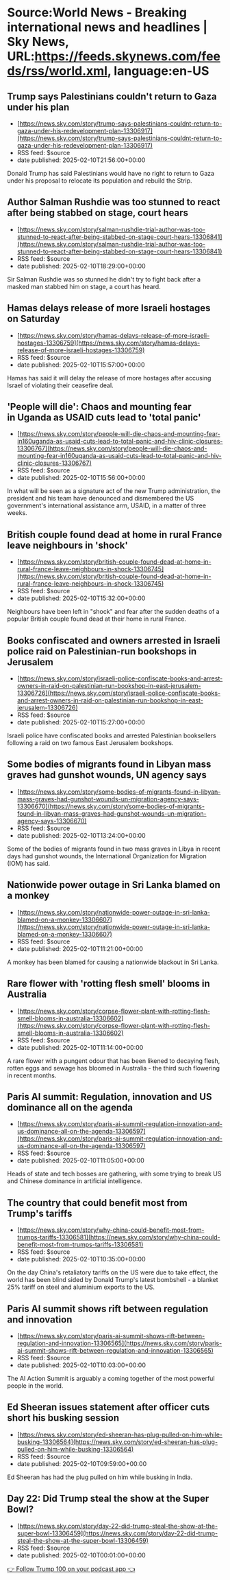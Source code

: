 # Source:World News - Breaking international news and headlines | Sky News, URL:https://feeds.skynews.com/feeds/rss/world.xml, language:en-US

## Trump says Palestinians couldn't return to Gaza under his plan
 - [https://news.sky.com/story/trump-says-palestinians-couldnt-return-to-gaza-under-his-redevelopment-plan-13306917](https://news.sky.com/story/trump-says-palestinians-couldnt-return-to-gaza-under-his-redevelopment-plan-13306917)
 - RSS feed: $source
 - date published: 2025-02-10T21:56:00+00:00

Donald Trump has said Palestinians would have no right to return to Gaza under his proposal to relocate its population and rebuild the Strip.

## Author Salman Rushdie was too stunned to react after being stabbed on stage, court hears
 - [https://news.sky.com/story/salman-rushdie-trial-author-was-too-stunned-to-react-after-being-stabbed-on-stage-court-hears-13306841](https://news.sky.com/story/salman-rushdie-trial-author-was-too-stunned-to-react-after-being-stabbed-on-stage-court-hears-13306841)
 - RSS feed: $source
 - date published: 2025-02-10T18:29:00+00:00

Sir Salman Rushdie was so stunned he didn't try to fight back after a masked man stabbed him on stage, a court has heard.

## Hamas delays release of more Israeli hostages on Saturday
 - [https://news.sky.com/story/hamas-delays-release-of-more-israeli-hostages-13306759](https://news.sky.com/story/hamas-delays-release-of-more-israeli-hostages-13306759)
 - RSS feed: $source
 - date published: 2025-02-10T15:57:00+00:00

Hamas has said it will delay the release of more hostages after accusing Israel of violating their ceasefire deal.&#160;

## 'People will die': Chaos and mounting fear in&#160;Uganda as USAID cuts lead to 'total panic'
 - [https://news.sky.com/story/people-will-die-chaos-and-mounting-fear-in160uganda-as-usaid-cuts-lead-to-total-panic-and-hiv-clinic-closures-13306767](https://news.sky.com/story/people-will-die-chaos-and-mounting-fear-in160uganda-as-usaid-cuts-lead-to-total-panic-and-hiv-clinic-closures-13306767)
 - RSS feed: $source
 - date published: 2025-02-10T15:56:00+00:00

In what will be seen as a signature act of the new Trump administration, the president and his team have denounced and dismembered the US government's international assistance arm, USAID, in a matter of three weeks.

## British couple found dead at home in rural France leave neighbours in 'shock'
 - [https://news.sky.com/story/british-couple-found-dead-at-home-in-rural-france-leave-neighbours-in-shock-13306745](https://news.sky.com/story/british-couple-found-dead-at-home-in-rural-france-leave-neighbours-in-shock-13306745)
 - RSS feed: $source
 - date published: 2025-02-10T15:32:00+00:00

Neighbours have been left in "shock" and fear after the sudden deaths of a popular British couple found dead at their home in rural France.

## Books confiscated and owners arrested in Israeli police raid on Palestinian-run bookshops in Jerusalem
 - [https://news.sky.com/story/israeli-police-confiscate-books-and-arrest-owners-in-raid-on-palestinian-run-bookshop-in-east-jerusalem-13306726](https://news.sky.com/story/israeli-police-confiscate-books-and-arrest-owners-in-raid-on-palestinian-run-bookshop-in-east-jerusalem-13306726)
 - RSS feed: $source
 - date published: 2025-02-10T15:27:00+00:00

Israeli police have confiscated books and arrested Palestinian booksellers following a raid on two famous East Jerusalem bookshops.

## Some bodies of migrants found in Libyan mass graves had gunshot wounds, UN agency says
 - [https://news.sky.com/story/some-bodies-of-migrants-found-in-libyan-mass-graves-had-gunshot-wounds-un-migration-agency-says-13306670](https://news.sky.com/story/some-bodies-of-migrants-found-in-libyan-mass-graves-had-gunshot-wounds-un-migration-agency-says-13306670)
 - RSS feed: $source
 - date published: 2025-02-10T13:24:00+00:00

Some of the bodies of migrants found in two mass graves in Libya in recent days had gunshot wounds, the International Organization for Migration (IOM) has said.

## Nationwide power outage in Sri Lanka blamed on a monkey
 - [https://news.sky.com/story/nationwide-power-outage-in-sri-lanka-blamed-on-a-monkey-13306607](https://news.sky.com/story/nationwide-power-outage-in-sri-lanka-blamed-on-a-monkey-13306607)
 - RSS feed: $source
 - date published: 2025-02-10T11:21:00+00:00

A monkey has been blamed for causing a nationwide blackout in Sri Lanka.

## Rare flower with 'rotting flesh smell' blooms in Australia
 - [https://news.sky.com/story/corpse-flower-plant-with-rotting-flesh-smell-blooms-in-australia-13306602](https://news.sky.com/story/corpse-flower-plant-with-rotting-flesh-smell-blooms-in-australia-13306602)
 - RSS feed: $source
 - date published: 2025-02-10T11:14:00+00:00

A rare flower with a pungent odour that has been likened to decaying flesh, rotten eggs and sewage has bloomed in Australia - the third such flowering in recent months.

## Paris AI summit: Regulation, innovation and US dominance all on the agenda
 - [https://news.sky.com/story/paris-ai-summit-regulation-innovation-and-us-dominance-all-on-the-agenda-13306597](https://news.sky.com/story/paris-ai-summit-regulation-innovation-and-us-dominance-all-on-the-agenda-13306597)
 - RSS feed: $source
 - date published: 2025-02-10T11:05:00+00:00

Heads of state and tech bosses are gathering, with some trying to break US and Chinese dominance in artificial intelligence.

## The country that could benefit most from Trump's tariffs
 - [https://news.sky.com/story/why-china-could-benefit-most-from-trumps-tariffs-13306581](https://news.sky.com/story/why-china-could-benefit-most-from-trumps-tariffs-13306581)
 - RSS feed: $source
 - date published: 2025-02-10T10:35:00+00:00

On the day China's retaliatory tariffs on the US were due to take effect, the world has been blind sided by Donald Trump's latest bombshell - a blanket 25% tariff on steel and aluminium exports to the US.

## Paris AI summit shows rift between regulation and innovation
 - [https://news.sky.com/story/paris-ai-summit-shows-rift-between-regulation-and-innovation-13306565](https://news.sky.com/story/paris-ai-summit-shows-rift-between-regulation-and-innovation-13306565)
 - RSS feed: $source
 - date published: 2025-02-10T10:03:00+00:00

The AI Action Summit is arguably a coming together of the most powerful people in the world.

## Ed Sheeran issues statement after officer cuts short his busking session
 - [https://news.sky.com/story/ed-sheeran-has-plug-pulled-on-him-while-busking-13306564](https://news.sky.com/story/ed-sheeran-has-plug-pulled-on-him-while-busking-13306564)
 - RSS feed: $source
 - date published: 2025-02-10T09:59:00+00:00

Ed Sheeran has had the plug pulled on him while busking in India.

## Day 22: Did Trump steal the show at the Super Bowl?
 - [https://news.sky.com/story/day-22-did-trump-steal-the-show-at-the-super-bowl-13306459](https://news.sky.com/story/day-22-did-trump-steal-the-show-at-the-super-bowl-13306459)
 - RSS feed: $source
 - date published: 2025-02-10T00:01:00+00:00

<a href='https://podfollow.com/trump100/view'>👉 Follow Trump 100 on your podcast app 👈  </a>


